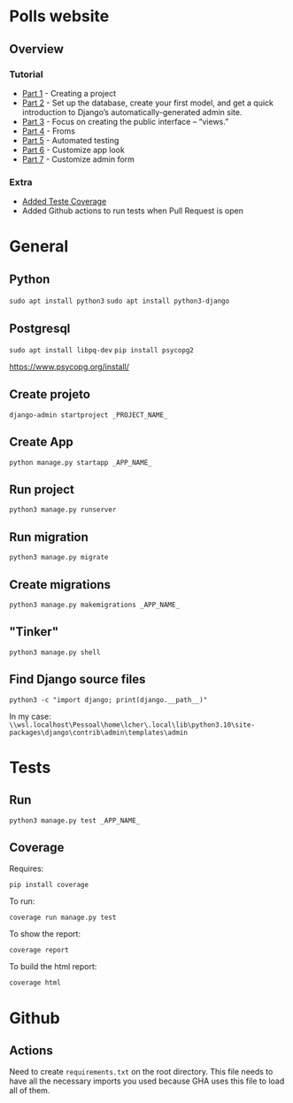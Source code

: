 # Polls website

## Overview

### Tutorial

- [Part 1](https://docs.djangoproject.com/en/4.0/intro/tutorial01/) - Creating a project
- [Part 2](https://docs.djangoproject.com/en/4.0/intro/tutorial02/) - Set up the database, create your first model, and get a quick introduction to Django’s automatically-generated admin site.
- [Part 3](https://docs.djangoproject.com/en/4.0/intro/tutorial03/) - Focus on creating the public interface – “views.”
- [Part 4](https://docs.djangoproject.com/en/4.0/intro/tutorial04/) - Froms
- [Part 5](https://docs.djangoproject.com/en/4.0/intro/tutorial05/) - Automated testing
- [Part 6](https://docs.djangoproject.com/en/4.0/intro/tutorial06/) - Customize app look
- [Part 7](https://docs.djangoproject.com/en/4.0/intro/tutorial07/) - Customize admin form

### Extra

- [Added Teste Coverage](https://adamj.eu/tech/2019/04/30/getting-a-django-application-to-100-percent-coverage/#:~:text=Getting%20a%20Django%20Application%20to%20100%25%20Test%20Coverage,is%20the%20Python%20tool%20for%20measuring%20code%20coverage.)
- Added Github actions to run tests when Pull Request is open

# General

## Python

`sudo apt install python3`
`sudo apt install python3-django`

## Postgresql

`sudo apt install libpq-dev`
`pip install psycopg2`

https://www.psycopg.org/install/

## Create projeto

`django-admin startproject _PROJECT_NAME_`

## Create App

`python manage.py startapp _APP_NAME_`

## Run project

`python3 manage.py runserver`

## Run migration

`python3 manage.py migrate`

## Create migrations

`python3 manage.py makemigrations _APP_NAME_`

## "Tinker"

`python3 manage.py shell`


## Find Django source files

`python3 -c "import django; print(django.__path__)"`

In my case: `\\wsl.localhost\Pessoal\home\lcher\.local\lib\python3.10\site-packages\django\contrib\admin\templates\admin`


# Tests

## Run

`python3 manage.py test _APP_NAME_`

## Coverage

Requires: 

`pip install coverage`

To run:

`coverage run manage.py test`

To show the report:

`coverage report`

To build the html report:

`coverage html`

# Github

## Actions

Need to create `requirements.txt` on the root directory. This file needs to have all the necessary imports you used because GHA uses this file to load all of them.